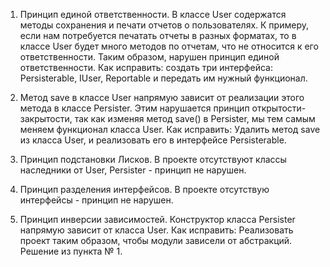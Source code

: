 1. Принцип единой ответственности.
В классе User содержатся методы сохранения и печати отчетов о пользователях. К примеру, если нам потребуется печатать отчеты в разных форматах, то в классе User будет много методов по отчетам, что не относится к его ответственности.
Таким образом, нарушен принцип единой ответственности.
Как исправить: создать три интерфейса: Persisterable, IUser, Reportable и передать им нужный функционал.

2. Метод save в классе User напрямую зависит от реализации этого метода в классе Persister.
Этим нарушается принцип открытости-закрытости, так как изменяя метод save() в Persister, мы тем самым меняем функционал класса User.
Как исправить: Удалить метод save из класса User, и реализовать его в интерфейсе Persisterable.

3. Принцип подстановки Лисков. 
В проекте отсутствуют классы наследники от User, Persister - принцип не нарушен.

4. Принцип разделения интерфейсов. 
В проекте отсутствую интерфейсы - принцип не нарушен.

5. Принцип инверсии зависимостей. 
Конструктор класса Persister напрямую зависит от класса User. Как исправить: Реализовать проект таким образом, чтобы модули зависели от абстракций. Решение из пункта № 1.

